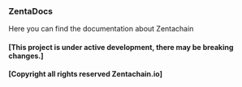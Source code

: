 ### ZentaDocs

Here you can find the documentation about Zentachain

#### [This project is under active development, there may be breaking changes.]
#### [Copyright all rights reserved Zentachain.io]
